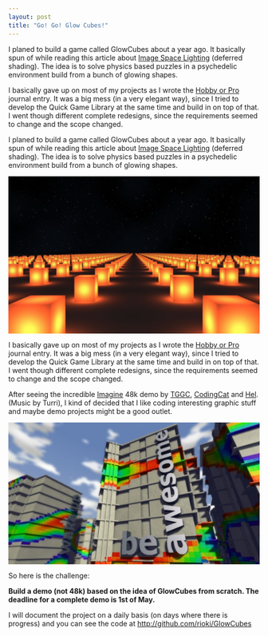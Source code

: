 ```yaml
---
layout: post
title: "Go! Go! Glow Cubes!"
---
```


I planed to build a game called GlowCubes about a year ago. It basically 
spun of while reading this article about 
<a href="http://www.gamedev.net/reference/programming/features/imgSpaceLigh t/">Image Space Lighting</a> 
(deferred shading). The idea is to solve 
physics based puzzles in a psychedelic environment build from a bunch of 
glowing shapes. 

I basically gave up on most of my projects as I wrote the 
<a href="/2010/04/06/hobby-or-pro.html">Hobby or Pro</a> journal entry. 
It was a big mess (in a very elegant way), since I tried to develop the 
Quick Game Library at the same time and build in on top of that. I went 
though different complete redesigns, since the requirements seemed to 
change and the scope changed. 

I planed to build a game called GlowCubes about a year ago. It basically 
spun of while reading this article about <a 
href="http://www.gamedev.net/reference/programming/features/imgSpaceLigh 
t/">Image Space Lighting</a> (deferred shading). The idea is to solve 
physics based puzzles in a psychedelic environment build from a bunch of 
glowing shapes. 

<img src="/images/ImageSpaceLighing.png" alt="Image Space Lighting" align="center" /> 

I basically gave up on most of my projects as I wrote the 
<a href="/journal/2010-04-06/hobby-or-pro">Hobby or Pro</a> journal entry. 
It was a big mess (in a very elegant way), since I tried to develop the 
Quick Game Library at the same time and build in on top of that. I went 
though different complete redesigns, since the requirements seemed to 
change and the scope changed. 

After seeing the incredible <a 
href="http://www.gamedev.net/community/forums/topic.asp?topic_id=567550" >Imagine</a> 
48k demo by <a href="http://games-net.de/hosted/tggc/">TGGC</a>, 
<a href="http://alphanew.net/">CodingCat</a> and 
<a href="http://blu-flame.org/">Hel</a>. (Music by Turri), I kind of 
decided that I like coding interesting graphic stuff and maybe demo 
projects might be a good outlet. 

<img src="/images/Imagine.jpg" alt="Imagine: be awesome" align="center" /> 

So here is the challenge: 

<strong>Build a demo (not 48k) based on the idea of GlowCubes from 
scratch. The deadline for a complete demo is 1st of May.</strong> 

I will document the project on a daily basis (on days where there is 
progress) and you can see the code at http://github.com/rioki/GlowCubes 

